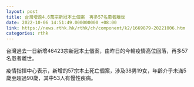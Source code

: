 ```yaml
---
layout: post
title: 台灣增逾4.6萬宗新冠本土個案　再多57名患者離世
date: 2022-10-06 14:51:49.000000000 +08:00
link: https://news.rthk.hk/rthk/ch/component/k2/1669879-20221006.htm
categories: rthk
---
```


台灣過去一日新增46423宗新冠本土個案，由昨日的今輪疫情高位回落，再多57名患者離世。

疫情指揮中心表示，新增的57宗本土死亡個案，涉及38男19女，年齡介乎未滿5歲至超過90歲，其中53人有慢性疾病。
